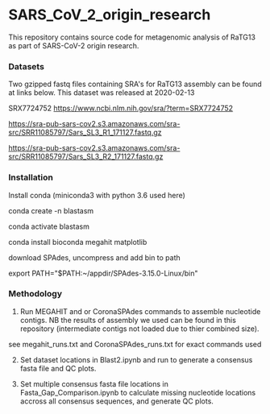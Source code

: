 # SARS_CoV_2_origin_research

This repository contains source code for metagenomic analysis of RaTG13 as part of SARS-CoV-2 origin research.

### Datasets

Two gzipped fastq files containing SRA's for RaTG13 assembly can be found at links below. This dataset was released at 2020-02-13

SRX7724752	https://www.ncbi.nlm.nih.gov/sra/?term=SRX7724752

https://sra-pub-sars-cov2.s3.amazonaws.com/sra-src/SRR11085797/Sars_SL3_R1_171127.fastq.gz

https://sra-pub-sars-cov2.s3.amazonaws.com/sra-src/SRR11085797/Sars_SL3_R2_171127.fastq.gz

### Installation

Install conda (miniconda3 with python 3.6 used here)

conda create -n blastasm 

conda activate blastasm

conda install bioconda megahit matplotlib

download SPAdes, uncompress and add bin to path

export PATH="$PATH:~/appdir/SPAdes-3.15.0-Linux/bin"

### Methodology

1) Run MEGAHIT and or CoronaSPAdes commands to assemble nucleotide contigs. NB the results of assembly we used can be found in this repository (intermediate contigs not loaded due to thier combined size).

see megahit_runs.txt and CoronaSPAdes_runs.txt for exact commands used

2) Set dataset locations in Blast2.ipynb and run to generate a consensus fasta file and QC plots.

3) Set multiple consensus fasta file locations in Fasta_Gap_Comparison.ipynb to calculate missing nucleotide locations accross all consensus sequences, and generate QC plots.




